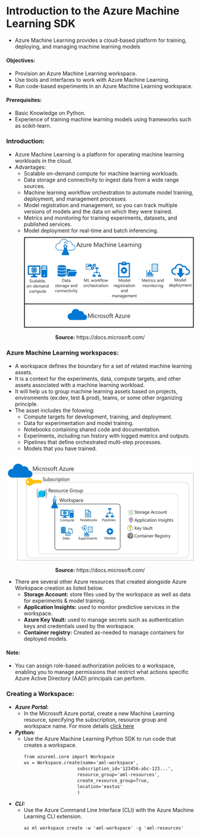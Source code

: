 # Introduction to the Azure Machine Learning SDK
- Azure Machine Learning provides a cloud-based platform for training, deploying, and managing machine learning models

#### Objectives:
- Provision an Azure Machine Learning workspace.
- Use tools and interfaces to work with Azure Machine Learning.
- Run code-based experiments in an Azure Machine Learning workspace.

#### Prerequisites:
- Basic Knowledge on Python.
- Experience of training machine learning models using frameworks such as scikit-learn.

### Introduction:
- Azure Machine Learning is a platform for operating machine learning workloads in the cloud.
- Advantages:
  - Scalable on-demand compute for machine learning workloads.
  - Data storage and connectivity to ingest data from a wide range sources.
  - Machine learning workflow orchestration to automate model training, deployment, and management processes.
  - Model registration and management, so you can track multiple versions of models and the data on which they were trained.
  - Metrics and monitoring for training experiments, datasets, and published services.
  - Model deployment for real-time and batch inferencing.
![Alt text](Azure-Machine-Learning-Features.jpg?raw=true "Azure Machine Learning Tech-Stack")
<p style="text-align: center;"><b>Source:</b> https://docs.microsoft.com/</p>

### Azure Machine Learning workspaces:
- A workspace defines the boundary for a set of related machine learning assets. 
- It is a context for the experiments, data, compute targets, and other assets associated with a machine learning workload.
- It will help us to group machine learning assets based on projects, environments (ex:dev, test & prod), teams, or some other organizing principle.
- The asset includes the folowing:
  - Compute targets for development, training, and deployment.
  - Data for experimentation and model training.
  - Notebooks containing shared code and documentation.
  - Experiments, including run history with logged metrics and outputs.
  - Pipelines that define orchestrated multi-step processes.
  - Models that you have trained.

![Alt text](Azure-workspace.png?raw=true "Azure Machine Learning Tech-Stack")
<p style="text-align: center;"><b>Source:</b> https://docs.microsoft.com/</p>

- There are several other Azure resources that created alongside Azure Workspace creation as listed below.
  - **Storage Account:** store files used by the workspace as well as data for experiments & model training.
  - **Application Insights:** used to monitor predictive services in the workspace.
  - **Azure Key Vault:** used to manage secrets such as authentication keys and credentials used by the workspace.
  - **Container registry:** Created as-needed to manage containers for deployed models.

#### Note:
- You can assign role-based authorization policies to a workspace, enabling you to manage permissions that restrict what actions specific Azure Active Directory (AAD) principals can perform. 

### Creating a Workspace:
- ***Azure Portal:***
  - In the Microsoft Azure portal, create a new Machine Learning resource, specifying the subscription, resource group and workspace name. For more details [click here](https://microsoftlearning.github.io/mslearn-dp100/instructions/01-create-a-workspace.html)
- ***Python:***
  - Use the Azure Machine Learning Python SDK to run code that creates a workspace. 
	```
	from azureml.core import Workspace
	ws = Workspace.create(name='aml-workspace', 
						subscription_id='123456-abc-123...',
						resource_group='aml-resources',
						create_resource_group=True,
						location='eastus'
						)
	```
- ***CLI:***
  - Use the Azure Command Line Interface (CLI) with the Azure Machine Learning CLI extension.
	```
	az ml workspace create -w 'aml-workspace' -g 'aml-resources'
	```

